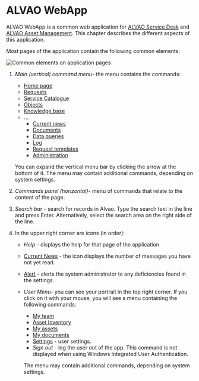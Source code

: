 # ALVAO WebApp
      
ALVAO WebApp is a common web application for [ALVAO Service Desk](../alvao-service-desk) and [ALVAO Asset Management](../alvao-asset-management). This chapter describes the different aspects of this application.
     
Most pages of the application contain the following common elements:
     
![Common elements on application pages](alvao-webapp/frame.png)
     
1. *Main (vertical) command menu*- the menu contains the commands:
    - [Home page](alvao-webapp/main)
    - [Requests](alvao-webapp/requests)
    - [Service Catalogue](alvao-webapp/service-catalog)
    - [Objects](alvao-webapp/objects)
    - [Knowledge base](alvao-webapp/knowledge-base)
    - ...
        - [Current news](alvao-webapp/news)
        - [Documents](alvao-webapp/documents)
        - [Data queries](alvao-webapp/data-queries)
        - [Log](alvao-webapp/diary)
        - [Request templates](alvao-webapp/ticket-templates)
        - [Administration](alvao-webapp/administration)

    You can expand the vertical menu bar by clicking the arrow at the bottom of it. The menu may contain additional commands, depending on system settings.
2. *Commands panel (horizontal)*- menu of commands that relate to the content of the page.
3. *Search bar* - search for records in Alvao. Type the search text in the line and press Enter. Alternatively, select the search area on the right side of the line.
4. In the upper right corner are icons (in order):
    - *Help* - displays the help for that page of the application
    - [Current News](alvao-webapp/news) - the icon displays the number of messages you have not yet read.
    - [Alert](alvao-webapp/administration/settings/settings-check) - alerts the system administrator to any deficiencies found in the settings.
    - *User Menu*- you can see your portrait in the top right corner. If you click on it with your mouse, you will see a menu containing the following commands:
        - [My team](alvao-webapp/my-team)
        - [Asset Inventory](../modules/alvao-inventory-audits/web-asset-check)
        - [My assets](alvao-webapp/search/persons/person)
        - [My documents](alvao-webapp/search/persons/person)
        - [Settings](alvao-webapp/settings) - user settings.
        - *Sign out* - log the user out of the app. This command is not displayed when using Windows Integrated User Authentication.

        The menu may contain additional commands, depending on system settings.
